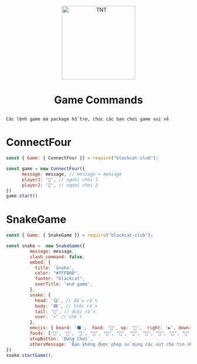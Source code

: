 <p align="center">
	<a href="https://www.facebook.com/BlackCat.2k3">
	<img src="https://camo.voz.tech/ee6526a020845971368d9843f7c96c8c9fb5c7fa/68747470733a2f2f692e696d6775722e636f6d2f3446476855756b2e676966/" width = "200" alt="TNT">
	</a>
</p>

# <p align="center">Game Commands</p>
`Các lệnh game mà package hỗ trợ, chúc các bạn chơi game vui vẻ`
# ConnectFour
```js
const { Game: { ConnectFour }} = require("blackcat-club");

const game = new ConnectFour({
      message: message, // message = message
      player1: '🔴', // người chơi 1
      player2: '🔞', // người chơi 2 
})
game.start()
```
# SnakeGame
```js
const { Game: { SnakeGame }} = require("blackcat-club");

const snake =  new SnakeGame({
         message: message,
         slash_command: false,
         embed: {
           title: 'Snake',
           color: "#FFFB00",
           footer: "blackcat",
           overTitle: 'end game',
         },
         snake: { 
           head: '😋', // đầu rắn
           body: '🟦', // thân rắn
           tail: '🔹', // đuôi rắn
           over: '💀' // chết
         },
         emojis: { board: '⬛',  food: '🍔', up: '🔼',  right: '▶️', down: '🔽', left: '◀️', },
         foods: ['🍎', '🍇', '🍊', "🍕", "🍔", "🥪", "🥙", "🥗", "🥐", "🍿", "🥓", "🌯", "🍗", "🥟"], // thức ăn 
         stopButton: `Dừng Chơi`,
         othersMessage: `Bạn không được phép sử dụng các nút cho tin nhắn này`,
})
snake.startGame();
```